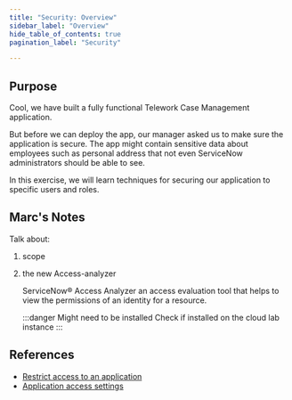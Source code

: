 ```yaml
---
title: "Security: Overview" 
sidebar_label: "Overview"
hide_table_of_contents: true
pagination_label: "Security" 

---
```

## Purpose

Cool, we have built a fully functional Telework Case Management application. 

But before we can deploy the app, our manager asked us to make sure the application is secure. The app might contain sensitive data about employees such as personal address that not even ServiceNow administrators should be able to see.

In this exercise, we will learn techniques for securing our application to specific users and roles.




## Marc's Notes 

Talk about:
 1. scope 

 2. the new Access-analyzer

    ServiceNow® Access Analyzer an access evaluation tool that helps to view the permissions of an identity for a resource.

    :::danger  Might need to be installed 
    Check if installed on the cloud lab instance
    :::

## References
* [Restrict access to an application](https://docs.servicenow.com/bundle/vancouver-application-development/page/build/applications/task/enable-application-administration.html)
* [Application access settings](https://docs.servicenow.com/bundle/vancouver-application-development/page/build/applications/concept/c_ApplicationAccessSettings.html)




 